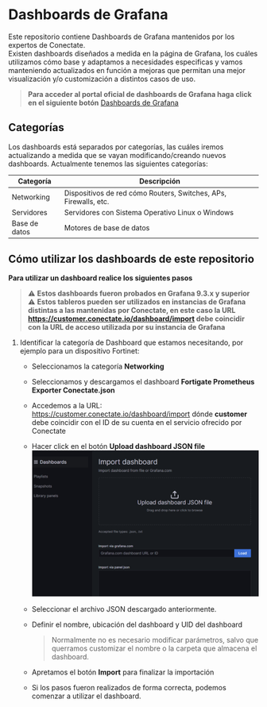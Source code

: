 # Dashboards de Grafana

Este repositorio contiene Dashboards de Grafana mantenidos por los expertos de Conectate.  
Existen dashboards diseñados a medida en la página de Grafana, los cuáles utilizamos cómo base y adaptamos a necesidades especificas y vamos manteniendo actualizados en función a mejoras que permitan una mejor visualización y/o customización a distintos casos de uso.  
> **Para acceder al portal  oficial de dashboards de Grafana haga click en el siguiente botón** [Dashboards de Grafana](https://grafana.com/grafana/dashboards/)

## Categorías
Los dashboards está separados por categorías, las cuáles iremos actualizando a medida que se vayan modificando/creando nuevos dashboards. Actualmente tenemos las siguientes categorías:

| Categoría     | Descripción                                                      |
| ------------- | ---------------------------------------------------------------- |
| Networking    | Dispositivos de red cómo Routers, Switches, APs, Firewalls, etc. |
| Servidores    | Servidores con Sistema Operativo Linux o Windows                 |
| Base de datos | Motores de base de datos                                         |

## Cómo utilizar los dashboards de este repositorio
**Para utilizar un dashboard realice los siguientes pasos**
> ⚠️    **Estos dashboards fueron probados en Grafana 9.3.x y superior**  
> ⚠️    **Estos tableros pueden ser utilizados en instancias de Grafana distintas a las mantenidas por Conectate, en este caso la URL https://customer.conectate.io/dashboard/import debe coincidir con la URL de acceso utilizada por su instancia de Grafana**

1. Identificar la categoría de Dashboard que estamos necesitando, por ejemplo para un dispositivo Fortinet:  

   - Seleccionamos la categoría  **Networking**
   - Seleccionamos y descargamos el dashboard **Fortigate Prometheus Exporter Conectate.json**
   - Accedemos a la URL:  
     https://customer.conectate.io/dashboard/import dónde **customer** debe coincidir con el ID de su cuenta en el servicio ofrecido por Conectate 

   - Hacer click en el botón **Upload dashboard JSON file** 
     ![Getting Started](./resources/import-dashboard.png)
     
   - Seleccionar el archivo JSON descargado anteriormente.

   - Definir el nombre, ubicación del dashboard y UID del dashboard
        > Normalmente no es necesario modificar  parámetros, salvo que querramos customizar el nombre o la carpeta que almacena el dashboard.

   - Apretamos el botón **Import** para finalizar la importación

   - Si los pasos fueron realizados de forma correcta, podemos comenzar a utilizar el dashboard.
